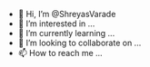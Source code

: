 - 👋 Hi, I’m @ShreyasVarade
- 👀 I’m interested in ...
- 🌱 I’m currently learning ...
- 💞️ I’m looking to collaborate on ...
- 📫 How to reach me ...

<!---
ShreyasVarade/ShreyasVarade is a ✨ special ✨ repository because its `README.md` (this file) appears on your GitHub profile.
You can click the Preview link to take a look at your changes.
--->
